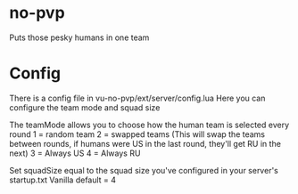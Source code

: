 # no-pvp
Puts those pesky humans in one team

# Config
There is a config file in vu-no-pvp/ext/server/config.lua
Here you can configure the team mode and squad size

The teamMode allows you to choose how the human team is selected every round
1 = random team
2 = swapped teams (This will swap the teams between rounds, if humans were US in the last round, they'll get RU in the next) 
3 = Always US
4 = Always RU

Set squadSize equal to the squad size you've configured in your server's startup.txt
Vanilla default = 4
